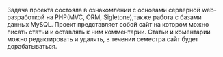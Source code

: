 Задача проекта состояла в ознакомлении с основами серверной web-разработкой на PHP(MVC, ORM, Sigletone),также работа с базами данных MySQL. Проект представляет собой сайт на котором можно писать статьи и оставлять к ним комментарии. Статьи и коментарии можно редактировать и удалять, в течении семестра сайт будет дорабатываться. 
